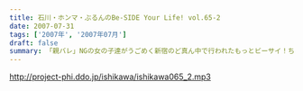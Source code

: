 ```yaml
---
title: 石川・ホンマ・ぶるんのBe-SIDE Your Life! vol.65-2
date: 2007-07-31
tags: ['2007年', '2007年07月']
draft: false
summary: 「親バレ」NGの女の子達がうごめく新宿のど真ん中で行われたもっとビーサイ！ちなみに石川サンは「親バレ」OK！というかご両親の前でこのトーク内容って・・・これってホントのレイヴなんじゃ・・・おまたせ！イベントの様子を配信しています！NAMAE
---
```


http://project-phi.ddo.jp/ishikawa/ishikawa065_2.mp3
